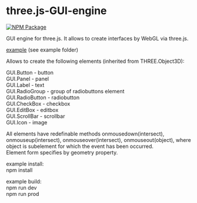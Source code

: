 # three.js-GUI-engine

[![NPM Package][npm]][npm-url]  

GUI engine for three.js. It allows to create interfaces by WebGL via three.js.  

[example](https://gui.lvlb.ru) (see example folder)  

Allows to create the following elements (inherited from THREE.Object3D):  

GUI.Button - button  
GUI.Panel - panel  
GUI.Label - text  
GUI.RadioGroup - group of radiobuttons element  
GUI.RadioButton - radiobutton  
GUI.CheckBox - checkbox  
GUI.EditBox - editbox  
GUI.ScrollBar - scrollbar  
GUI.Icon - image  

All elements have redefinable methods onmousedown(intersect), onmouseup(intersect), onmouseover(intersect), onmouseout(object), where object is subelement for which the event has been occurred.  
Element form specifies by geometry property.  

example install:  
npm install  

example build:  
npm run dev  
npm run prod

[npm]: https://img.shields.io/npm/v/three.js-gui-engine
[npm-url]: https://www.npmjs.com/package/three.js-gui-engine